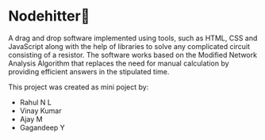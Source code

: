 # Nodehitter💪
A drag and drop software implemented using tools, such as HTML, CSS and JavaScript
along with the help of libraries to solve any complicated circuit consisting of a resistor. The
software works based on the Modified Network Analysis Algorithm that replaces the need for
manual calculation by providing efficient answers in the stipulated time.

This project was created as mini poject by:
- Rahul N L
- Vinay Kumar
- Ajay M
- Gagandeep Y
